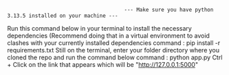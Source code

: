                                           --- Make sure you have python 3.13.5 installed on your machine ---
Run this command below in your terminal to install the necessary dependencies (Recommend doing that in a virtual environment to avoid clashes with your currently installed dependencies
command : pip install -r requirements.txt
Still on the terminal, enter your folder directory where you cloned the repo and run the command below
command : python app.py
Ctrl + Click on the link that appears which will be "http://127.0.0.1:5000"

